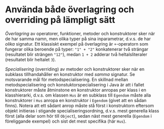 # Använda både överlagring och overriding på lämpligt sätt

*Överlagring* av operatorer, funktioner, metoder och konstruktorer
sker när de har samma namn, men olika typer på sina inparametrar,
d.v.s. de har *olika* signatur. Ett klassiskt exempel på
överlagring är <code>+</code>-operatorn som fungerar olika
beroende på typer: <code>"1" + "2"</code> konkatenerar två
strängar (resultatet blir strängen <code>"12"</code>), medan
<code>1 + 2</code> adderar två heltalsliteraler (resultatet blir
heltalet <code>3</code>).

*Specialisering* (overriding) av metoder och konstruktorer sker
när en subklass tillhandahåller en konstruktor med *samma*
signatur. Se motsvarande mål för metodspecialisering. En skillnad
mellan metodspecialisering och konstuktorspecialisering i Java är
att i fallet konstruktorer måste åtminstone en konstruktor anropas
per klass i en klasshierarki, d.v.s. om klassen <code>Hus</code>
är en subklass till <code>Egendom</code> måste alla konstruktorer
i <code>Hus</code> anropa en konstruktor i <code>Egendom</code>
(givet att en sådan finns). Notera att ett sådant anrop måste stå
först i konstruktorn eftersom objekt initieras i stigande
specialiseringsordning, d.v.s. mest generella klass först (alla
delar som hör till <code>Object</code>), sedan näst mest generella
(<code>Egendom</code> i föreliggande exempel) och sist det mest
specifika (här <code>Hus</code>).
